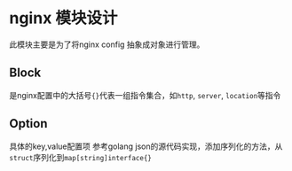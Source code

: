nginx 模块设计
===

此模块主要是为了将nginx config 抽象成对象进行管理。

## Block
是nginx配置中的大括号`{}`代表一组指令集合，如`http`, `server`, `location`等指令
## Option
具体的key,value配置项
参考golang json的源代码实现，添加序列化的方法，从`struct`序列化到`map[string]interface{}`
